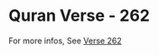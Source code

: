 # Quran Verse - 262 

For more infos, See [Verse 262](https://www.quranbookk.com/quran/search?q=262)